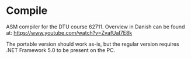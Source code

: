 # Compile
ASM compiler for the DTU course 62711.
Overview in Danish can be found at: https://www.youtube.com/watch?v=ZvafUaI7E8k

The portable version should work as-is, but the regular version requires .NET Framework 5.0 to be present on the PC.
